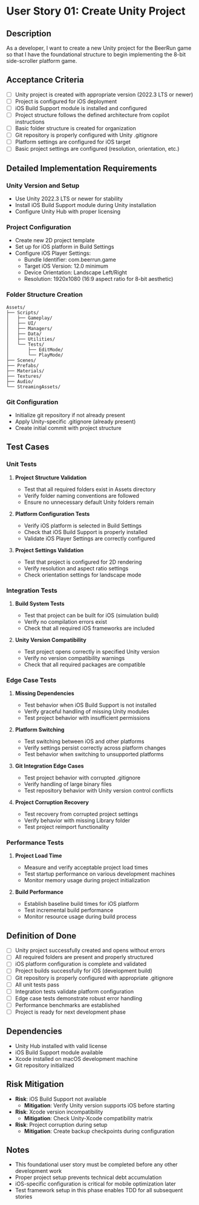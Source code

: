 # User Story 01: Create Unity Project

## Description
As a developer, I want to create a new Unity project for the BeerRun game so that I have the foundational structure to begin implementing the 8-bit side-scroller platform game.

## Acceptance Criteria
- [ ] Unity project is created with appropriate version (2022.3 LTS or newer)
- [ ] Project is configured for iOS deployment
- [ ] iOS Build Support module is installed and configured
- [ ] Project structure follows the defined architecture from copilot instructions
- [ ] Basic folder structure is created for organization
- [ ] Git repository is properly configured with Unity .gitignore
- [ ] Platform settings are configured for iOS target
- [ ] Basic project settings are configured (resolution, orientation, etc.)

## Detailed Implementation Requirements

### Unity Version and Setup
- Use Unity 2022.3 LTS or newer for stability
- Install iOS Build Support module during Unity installation
- Configure Unity Hub with proper licensing

### Project Configuration
- Create new 2D project template
- Set up for iOS platform in Build Settings
- Configure iOS Player Settings:
  - Bundle Identifier: com.beerrun.game
  - Target iOS Version: 12.0 minimum
  - Device Orientation: Landscape Left/Right
  - Resolution: 1920x1080 (16:9 aspect ratio for 8-bit aesthetic)

### Folder Structure Creation
```
Assets/
├── Scripts/
│   ├── Gameplay/
│   ├── UI/
│   ├── Managers/
│   ├── Data/
│   ├── Utilities/
│   └── Tests/
│       ├── EditMode/
│       └── PlayMode/
├── Scenes/
├── Prefabs/
├── Materials/
├── Textures/
├── Audio/
└── StreamingAssets/
```

### Git Configuration
- Initialize git repository if not already present
- Apply Unity-specific .gitignore (already present)
- Create initial commit with project structure

## Test Cases

### Unit Tests
1. **Project Structure Validation**
   - Test that all required folders exist in Assets directory
   - Verify folder naming conventions are followed
   - Ensure no unnecessary default Unity folders remain

2. **Platform Configuration Tests**
   - Verify iOS platform is selected in Build Settings
   - Check that iOS Build Support is properly installed
   - Validate iOS Player Settings are correctly configured

3. **Project Settings Validation**
   - Test that project is configured for 2D rendering
   - Verify resolution and aspect ratio settings
   - Check orientation settings for landscape mode

### Integration Tests
1. **Build System Tests**
   - Test that project can be built for iOS (simulation build)
   - Verify no compilation errors exist
   - Check that all required iOS frameworks are included

2. **Unity Version Compatibility**
   - Test project opens correctly in specified Unity version
   - Verify no version compatibility warnings
   - Check that all required packages are compatible

### Edge Case Tests
1. **Missing Dependencies**
   - Test behavior when iOS Build Support is not installed
   - Verify graceful handling of missing Unity modules
   - Test project behavior with insufficient permissions

2. **Platform Switching**
   - Test switching between iOS and other platforms
   - Verify settings persist correctly across platform changes
   - Test behavior when switching to unsupported platforms

3. **Git Integration Edge Cases**
   - Test project behavior with corrupted .gitignore
   - Verify handling of large binary files
   - Test repository behavior with Unity version control conflicts

4. **Project Corruption Recovery**
   - Test recovery from corrupted project settings
   - Verify behavior with missing Library folder
   - Test project reimport functionality

### Performance Tests
1. **Project Load Time**
   - Measure and verify acceptable project load times
   - Test startup performance on various development machines
   - Monitor memory usage during project initialization

2. **Build Performance**
   - Establish baseline build times for iOS platform
   - Test incremental build performance
   - Monitor resource usage during build process

## Definition of Done
- [ ] Unity project successfully created and opens without errors
- [ ] All required folders are present and properly structured
- [ ] iOS platform configuration is complete and validated
- [ ] Project builds successfully for iOS (development build)
- [ ] Git repository is properly configured with appropriate .gitignore
- [ ] All unit tests pass
- [ ] Integration tests validate platform configuration
- [ ] Edge case tests demonstrate robust error handling
- [ ] Performance benchmarks are established
- [ ] Project is ready for next development phase

## Dependencies
- Unity Hub installed with valid license
- iOS Build Support module available
- Xcode installed on macOS development machine
- Git repository initialized

## Risk Mitigation
- **Risk**: iOS Build Support not available
  - **Mitigation**: Verify Unity version supports iOS before starting
- **Risk**: Xcode version incompatibility
  - **Mitigation**: Check Unity-Xcode compatibility matrix
- **Risk**: Project corruption during setup
  - **Mitigation**: Create backup checkpoints during configuration

## Notes
- This foundational user story must be completed before any other development work
- Proper project setup prevents technical debt accumulation
- iOS-specific configuration is critical for mobile optimization later
- Test framework setup in this phase enables TDD for all subsequent stories